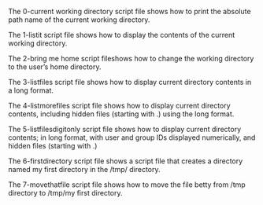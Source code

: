 The 0-current working directory  script file shows how to print the absolute path name of the current working directory.

The 1-listit script file shows how to display the contents of the current working directory.

The 2-bring me home script fileshows how to  change the working directory to the user’s home directory.

The 3-listfiles script file shows how to display current directory contents in a long format.

The 4-listmorefiles script file shows how to display current directory contents, including hidden files (starting with .) using  the long format.

The 5-listfilesdigitonly script file shows how to  display current directory contents; in long format, with user and group IDs displayed numerically, and hidden files (starting with .)

The 6-firstdirectory script file shows a script file that creates a directory named my first directory in the /tmp/ directory.

The 7-movethatfile script file shows how to move the file betty from /tmp directory to /tmp/my first directory.
